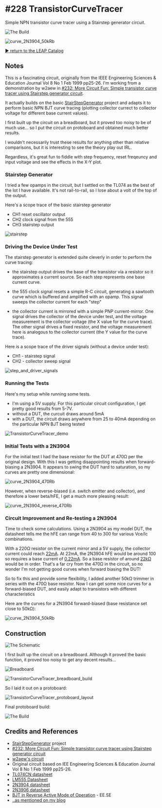 # #228 TransistorCurveTracer

Simple NPN transistor curve tracer using a Stairstep generator circuit.

![The Build](./assets/TransistorCurveTracer_build.jpg?raw=true)

![curve_2N3904_50kRb](./assets/curve_2N3904_50kRb.gif?raw=true)


[:arrow_forward: return to the LEAP Catalog](https://leap.tardate.com)

## Notes

This is a fascinating circuit, originally from the IEEE Engineering Sciences & Education Journal Vol 8 No 1 Feb 1999 pp25-26.
I'm working from a demonstration by w2aew in [#232: More Circuit Fun: Simple transistor curve tracer using Stairstep generator circuit](https://youtu.be/ZOLLoa2fH24).

It actually builds on the basic [StairStepGenerator](../StairStepGenerator) project and adapts it to perform
basic NPN BJT curve tracing (plotting collector currect to collector voltage for different base current values).

I first built up the circuit on a breadboard, but it proved too noisy to be of much use...
so I put the circuit on protoboard and obtained much better results.

I wouldn't necessarily trust these results for anything other than relative comparisons,
but it is interesting to see the theory play out IRL.

Regardless, it's great fun to fiddle with step frequency, reset freqeuncy and input voltage and see the effects in the X-Y plot.

### Stairstep Generator

I tried a few opamps in the circuit, but I settled on the TL074 as the best of the lot I have available.
It's not rail-to-rail, so I lose about a volt of the top of the output.

Here's a scope trace of the basic stairstep generator

* CH1 reset oscillator output
* CH2 clock signal from the 555
* CH3 stairstep output

![stairstep](./assets/stairstep.gif?raw=true)

### Driving the Device Under Test

The stairstep generator is extended quite cleverly in order to perform the curve tracing:

* the stairstep output drives the base of the transistor via a resistor so it approximates a current source.
So each step represents one base current curve.

* the 555 clock signal resets a simple R-C circuit, generating a sawtooth curve which is buffered and amplified with an opamp. This signal sweeps the collector current for each "step"

* the collector current is mirrored with a simple PNP current-mirror. One signal drives the collector of the device under test,
and the voltage measurement is the collector voltage (the X value for the curve trace). The other signal drives a fixed resistor,
and the voltage measurement here is analogous to the collector current (the Y value for the curve trace).

Here is a scope trace of the driver signals (without a device under test):

* CH1 - stairstep signal
* CH2 - collector sweep signal

![step_and_driver_signals](./assets/step_and_driver_signals.gif?raw=true)

### Running the Tests

Here's my setup while running some tests.

* I'm using a 5V supply. For this particular circuit configuration, I get pretty good results from 5-7V.
* without a DUT, the curcuit draws around 5mA
* with a DUT, the circuit draws anywhere from 25 to 40mA depending on the particular NPN BJT being tested

![TransistorCurveTracer_demo](./assets/TransistorCurveTracer_demo.jpg?raw=true)


### Initial Tests with a 2N3904

For the initial test I had the base resistor for the DUT at 470Ω per the original design.
With this I was getting disappointing results when forward-biasing a 2N3904.
It appears to swing the DUT hard to saturation, so my curves are pretty one dimensional:

![curve_2N3904_470Rb](./assets/curve_2N3904_470Rb.gif?raw=true)

However, when reverse-biased (i.e. switch emitter and collector), and therefore a lower beta/hFE,
I get a much more pleasing result:

![curve_2N3904_reverse_470Rb](./assets/curve_2N3904_reverse_470Rb.gif?raw=true)

### Circuit Improvement and Re-testing a 2N3904

Time to check some calculations. Using a 2N3904 as my model DUT, the datasheet tells me the hFE can range from 40 to 300 for various Vce/Ic combinations.

With a 220Ω resistor on the current mirror and a 5V supply, the collector current could reach [22mA](http://www.wolframalpha.com/input/?i=5V%2F220%CE%A9). At 22mA, the 2N3904 hFE would be around 100 so requires a base current of [0.22mA](http://www.wolframalpha.com/input/?i=5V%2F220%CE%A9%2F100). So a base resistor of around [22kΩ](http://www.wolframalpha.com/input/?i=5V%2F(5V%2F220%CE%A9%2F100)) would be in order. That's a far cry from the 470Ω in the circuit, so no wonder I'm not getting good curves when forward biasing the DUT!

So to fix this and provide some flexibility, I added another 50kΩ trimmer in series with the 470Ω base resistor.
Now I can get some nice curves for a forward-biased DUT, and easily adapt to transistors with different characteristics

Here are the curves for a 2N3904 forward-biased (base resistance set close to 50kΩ):

![curve_2N3904_50kRb](./assets/curve_2N3904_50kRb.gif?raw=true)



## Construction

![The Schematic](./assets/TransistorCurveTracer_schematic.jpg?raw=true)

I first built up the circuit on a breadboard. Although it proved the basic function,
it proved too noisy to get any decent results...

![Breadboard](./assets/TransistorCurveTracer_bb.jpg?raw=true)

![TransistorCurveTracer_breadboard_build](./assets/TransistorCurveTracer_breadboard_build.jpg?raw=true)

So I laid it out on a protoboard:

![TransistorCurveTracer_protoboard_layout](./assets/TransistorCurveTracer_protoboard_layout.jpg?raw=true)

Final protoboard build:

![The Build](./assets/TransistorCurveTracer_build.jpg?raw=true)

## Credits and References
* [StairStepGenerator](../StairStepGenerator) project
* [#232: More Circuit Fun: Simple transistor curve tracer using Stairstep generator circuit](https://youtu.be/ZOLLoa2fH24)
* [w2aew's circuit](http://www.qsl.net/w2aew//youtube/curvetracer.pdf)
* Original circuit based on IEE Engineering Sciences & Education Journal Vol 8 No 1 Feb 1999 pp25-26.
* [TL074CN datasheet](http://www.futurlec.com/Linear/TL074CN.shtml)
* [LM555 Datasheet](http://www.futurlec.com/Linear/LM555CN.shtml)
* [2N3904 datasheet](http://www.futurlec.com/Transistors/2N3904.shtml)
* [2N3906 datasheet](http://www.futurlec.com/Transistors/2N3906.shtml)
* [BJT in Reverse Active Mode of Operation](http://electronics.stackexchange.com/questions/29756/bjt-in-reverse-active-mode-of-operation) - EE.SE
* [..as mentioned on my blog](https://blog.tardate.com/2017/01/littlearduinoprojects228-transistor-curve-tracer.html)
